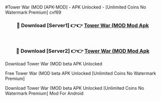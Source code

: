 #Tower War (MOD [APK-MOD] - APK Unlocked - [Unlimited Coins No Watermark Premium] cvf69



<div align="center">

<h3>🔴 Download [Server1] 👉👉 <a href="https://momento.my/?title=Tower_War_(MOD">Tower War (MOD Mod Apk</a></h3><br>

<h3>🔴 Download [Server2] 👉👉 <a href="https://momento.my/?title=Tower_War_(MOD">Tower War (MOD Mod Apk</a></h3>
</div>



Download Tower War (MOD beta APK Unlocked

Free Tower War (MOD beta APK Unlocked [Unlimited Coins No Watermark Premium]

Download Tower War (MOD beta APK Unlocked [Unlimited Coins No Watermark Premium] Mod For Android
